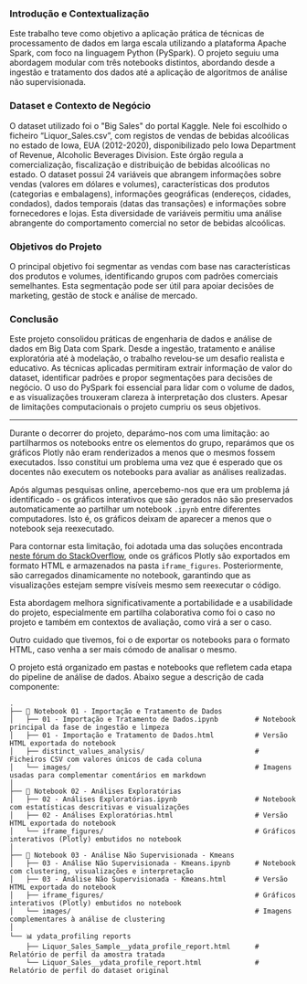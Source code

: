 ### Introdução e Contextualização

Este trabalho teve como objetivo a aplicação prática de técnicas de processamento de dados em larga escala utilizando a plataforma Apache Spark, com foco na linguagem Python (PySpark). O projeto seguiu uma abordagem modular com três notebooks distintos, abordando desde a ingestão e tratamento dos dados até a aplicação de algoritmos de análise não supervisionada.


### Dataset e Contexto de Negócio

O dataset utilizado foi o "Big Sales" do portal Kaggle. Nele foi escolhido o ficheiro “Liquor_Sales.csv”, com registos de vendas de bebidas alcoólicas no estado de Iowa, EUA (2012-2020), disponibilizado pelo Iowa Department of Revenue, Alcoholic Beverages Division. Este órgão regula a comercialização, fiscalização e distribuição de bebidas alcoólicas no estado.
O dataset possui 24 variáveis que abrangem informações sobre vendas (valores em dólares e volumes), características dos produtos (categorias e embalagens), informações geográficas (endereços, cidades, condados), dados temporais (datas das transações) e informações sobre fornecedores e lojas. Esta diversidade de variáveis permitiu uma análise abrangente do comportamento comercial no setor de bebidas alcoólicas.

### Objetivos do Projeto

O principal objetivo foi segmentar as vendas com base nas características dos produtos e volumes, identificando grupos com padrões comerciais semelhantes. Esta segmentação pode ser útil para apoiar decisões de marketing, gestão de stock e análise de mercado.

### Conclusão

Este projeto consolidou práticas de engenharia de dados e análise de dados em Big Data com Spark. Desde a ingestão, tratamento e análise exploratória até à modelação, o trabalho revelou-se um desafio realista e educativo. As técnicas aplicadas permitiram extrair informação de valor do dataset, identificar padrões e propor segmentações para decisões de negócio.
O uso do PySpark foi essencial para lidar com o volume de dados, e as visualizações trouxeram clareza à interpretação dos clusters. Apesar de limitações computacionais o projeto cumpriu os seus objetivos.



---




Durante o decorrer do projeto, deparámo-nos com uma limitação: ao partilharmos os notebooks entre os elementos do grupo, reparámos que os gráficos Plotly não eram renderizados a menos que o mesmos fossem executados. Isso constitui um problema uma vez que é esperado que os docentes não executem os notebooks para avaliar as análises realizadas.

Após algumas pesquisas online, apercebemo-nos que era um problema já identificado - os gráficos interativos que são gerados não são preservados automaticamente ao partilhar um notebook `.ipynb` entre diferentes computadores. Isto é, os gráficos deixam de aparecer a menos que o notebook seja reexecutado.

Para contornar esta limitação, foi adotada uma das soluções encontrada [neste fórum do StackOverflow](https://stackoverflow.com/questions/52771328/plotly-chart-not-showing-in-jupyter-notebook), onde os gráficos Plotly são exportados em formato HTML e armazenados na pasta `iframe_figures`. Posteriormente, são carregados dinamicamente no notebook, garantindo que as visualizações estejam sempre visíveis mesmo sem reexecutar o código.

Esta abordagem melhora significativamente a portabilidade e a usabilidade do projeto, especialmente em partilha colaborativa como foi o caso no projeto e também em contextos de avaliação, como virá a ser o caso.


Outro cuidado que tivemos, foi o de exportar os notebooks para o formato HTML, caso venha a ser mais cómodo de analisar o mesmo.


O projeto está organizado em pastas e notebooks que refletem cada etapa do pipeline de análise de dados.
Abaixo segue a descrição de cada componente:

	.
	├── 📓 Notebook 01 - Importação e Tratamento de Dados
	│   ├── 01 - Importação e Tratamento de Dados.ipynb         # Notebook principal da fase de ingestão e limpeza
	│   ├── 01 - Importação e Tratamento de Dados.html          # Versão HTML exportada do notebook
	│   ├── distinct_values_analysis/                           # Ficheiros CSV com valores únicos de cada coluna
	│   └── images/                                             # Imagens usadas para complementar comentários em markdown
	│
	├── 📓 Notebook 02 - Análises Exploratórias
	│   ├── 02 - Análises Exploratórias.ipynb                   # Notebook com estatísticas descritivas e visualizações
	│   ├── 02 - Análises Exploratórias.html                    # Versão HTML exportada do notebook
	│   └── iframe_figures/                                     # Gráficos interativos (Plotly) embutidos no notebook
	│
	├── 📓 Notebook 03 - Análise Não Supervisionada - Kmeans
	│   ├── 03 - Análise Não Supervisionada - Kmeans.ipynb      # Notebook com clustering, visualizações e interpretação
	│   ├── 03 - Análise Não Supervisionada - Kmeans.html       # Versão HTML exportada do notebook
	│   ├── iframe_figures/                                     # Gráficos interativos (Plotly) embutidos no notebook
	│   └── images/                                             # Imagens complementares à análise de clustering
	│
	└── 📊 ydata_profiling reports
	    ├── Liquor_Sales_Sample__ydata_profile_report.html      # Relatório de perfil da amostra tratada
	    └── Liquor_Sales__ydata_profile_report.html             # Relatório de perfil do dataset original
